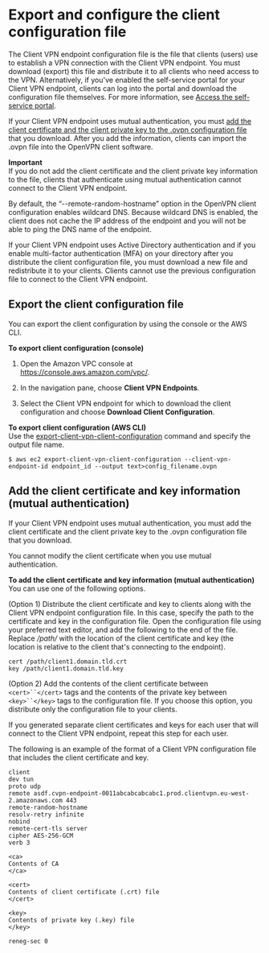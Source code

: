 # Export and configure the client configuration file<a name="cvpn-working-endpoint-export"></a>

The Client VPN endpoint configuration file is the file that clients \(users\) use to establish a VPN connection with the Client VPN endpoint\. You must download \(export\) this file and distribute it to all clients who need access to the VPN\. Alternatively, if you've enabled the self\-service portal for your Client VPN endpoint, clients can log into the portal and download the configuration file themselves\. For more information, see [Access the self\-service portal](cvpn-self-service-portal.md)\.

If your Client VPN endpoint uses mutual authentication, you must [add the client certificate and the client private key to the \.ovpn configuration file](#add-config-file-cert-key) that you download\. After you add the information, clients can import the \.ovpn file into the OpenVPN client software\.

**Important**  
If you do not add the client certificate and the client private key information to the file, clients that authenticate using mutual authentication cannot connect to the Client VPN endpoint\.

By default, the “\-\-remote\-random\-hostname” option in the OpenVPN client configuration enables wildcard DNS\. Because wildcard DNS is enabled, the client does not cache the IP address of the endpoint and you will not be able to ping the DNS name of the endpoint\. 

If your Client VPN endpoint uses Active Directory authentication and if you enable multi\-factor authentication \(MFA\) on your directory after you distribute the client configuration file, you must download a new file and redistribute it to your clients\. Clients cannot use the previous configuration file to connect to the Client VPN endpoint\.

## Export the client configuration file<a name="export-client-config-file"></a>

You can export the client configuration by using the console or the AWS CLI\.

**To export client configuration \(console\)**

1. Open the Amazon VPC console at [https://console\.aws\.amazon\.com/vpc/](https://console.aws.amazon.com/vpc/)\.

1. In the navigation pane, choose **Client VPN Endpoints**\.

1. Select the Client VPN endpoint for which to download the client configuration and choose **Download Client Configuration**\.

**To export client configuration \(AWS CLI\)**  
Use the [export\-client\-vpn\-client\-configuration](https://docs.aws.amazon.com/cli/latest/reference/ec2/export-client-vpn-client-configuration.html) command and specify the output file name\.

```
$ aws ec2 export-client-vpn-client-configuration --client-vpn-endpoint-id endpoint_id --output text>config_filename.ovpn
```

## Add the client certificate and key information \(mutual authentication\)<a name="add-config-file-cert-key"></a>

If your Client VPN endpoint uses mutual authentication, you must add the client certificate and the client private key to the \.ovpn configuration file that you download\.

You cannot modify the client certificate when you use mutual authentication\.

**To add the client certificate and key information \(mutual authentication\)**  
You can use one of the following options\.

\(Option 1\) Distribute the client certificate and key to clients along with the Client VPN endpoint configuration file\. In this case, specify the path to the certificate and key in the configuration file\. Open the configuration file using your preferred text editor, and add the following to the end of the file\. Replace */path/* with the location of the client certificate and key \(the location is relative to the client that's connecting to the endpoint\)\.

```
cert /path/client1.domain.tld.crt
key /path/client1.domain.tld.key
```

\(Option 2\) Add the contents of the client certificate between `<cert>``</cert>` tags and the contents of the private key between `<key>``</key>` tags to the configuration file\. If you choose this option, you distribute only the configuration file to your clients\.

If you generated separate client certificates and keys for each user that will connect to the Client VPN endpoint, repeat this step for each user\.

The following is an example of the format of a Client VPN configuration file that includes the client certificate and key\.

```
client
dev tun
proto udp
remote asdf.cvpn-endpoint-0011abcabcabcabc1.prod.clientvpn.eu-west-2.amazonaws.com 443
remote-random-hostname
resolv-retry infinite
nobind
remote-cert-tls server
cipher AES-256-GCM
verb 3

<ca>
Contents of CA
</ca>

<cert>
Contents of client certificate (.crt) file
</cert>

<key>
Contents of private key (.key) file
</key>

reneg-sec 0
```
